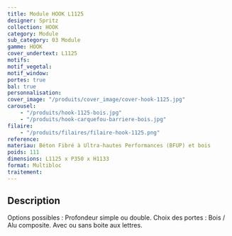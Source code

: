 ```yaml
---
title: Module HOOK L1125
designer: Spritz
collection: HOOK
category: Module
sub_category: 03 Module
gamme: HOOK
cover_undertext: L1125
motifs:
motif_vegetal:
motif_window:
portes: true
bal: true
personnalisation:
cover_image: "/produits/cover_image/cover-hook-1125.jpg"
carousel:
    - "/produits/hook-1125-bois.jpg"
    - "/produits/hook-carquefou-barriere-bois.jpg"
filaire:
    - "/produits/filaires/filaire-hook-1125.png"
reference:
materiau: Béton Fibré à Ultra-hautes Performances (BFUP) et bois
poids: 111
dimensions: L1125 x P350 x H1133
format: Multibloc
traitement:
---
```


## Description

Options possibles : Profondeur simple ou double. Choix des portes : Bois / Alu
composite. Avec ou sans boite aux lettres.
